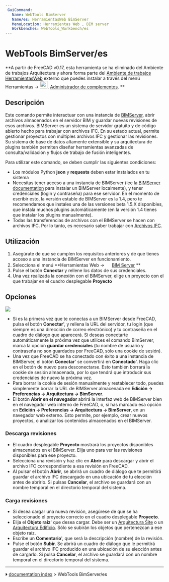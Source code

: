 ```yaml
---
 GuiCommand:
   Name: WebTools BimServer
   Name/es: HerramientasWeb BimServer
   MenuLocation: Herramientas Web , BIM server
   Workbenches: WebTools_Workbench/es
---
```


# WebTools BimServer/es


<div class="mw-translate-fuzzy">


**A partir de FreeCAD v0.17, esta herramienta se ha eliminado del Ambiente de trabajos Arquitectura y ahora forma parte del [Ambiente de trabajos HerramientasWeb](WebTools_Workbench/es.md) externo que puedes instalar a través del menú Herramientas → <img src="images/AddonManager.svg" width=24px>. [Administrador de complementos](Std_AddonMgr/es.md).
**


</div>

## Descripción

Este comando permite interactuar con una instancia de [BIMServer](http://www.bimserver.org), abrir archivos almacenados en el servidor BIM y guardar nuevas revisiones de esos archivos. BIMServer es un sistema de servidor gratuito y de código abierto hecho para trabajar con archivos IFC. En su estado actual, permite gestionar proyectos con múltiples archivos IFC y gestionar las revisiones. Su sistema de base de datos altamente extensible y su arquitectura de plugins también permiten diseñar herramientas avanzadas de consulta/validación y flujos de trabajo de fusión inteligentes.

Para utilizar este comando, se deben cumplir las siguientes condiciones:

-   Los módulos Python **json** y **requests** deben estar instalados en tu sistema
-   Necesitas tener acceso a una instancia de BIMServer (lee la [BIMServer documentation](https://github.com/opensourceBIM/BIMserver/wiki) para instalar un BIMServer localmente), y tener credenciales (login y contraseña) para ese servidor. En el momento de escribir esto, la versión estable de BIMServer es la 1.4, pero te recomendamos que instales una de las versiones beta 1.5.X disponibles, que instala muchos plugins automáticamente (en la versión 1.4 tienes que instalar los plugins manualmente).
-   Todas las transferencias de archivos con el BIMServer se hacen con archivos IFC. Por lo tanto, es necesario saber trabajar con [Archivos IFC](Arch_IFC/es.md).

## Utilización

1.  Asegúrate de que se cumplen los requisitos anteriores y de que tienes acceso a una instancia de BIMServer en funcionamiento.
2.  Selecciona el menú **Herramientas Web → <img src="images/WebTools_BimServer.svg" width=16px> [BIM Server](WebTools_BimServer/es.md)
**
3.  Pulse el botón **Conectar** y rellene los datos de sus credenciales.
4.  Una vez realizada la conexión con el BIMServer, elige un proyecto con el que trabajar en el cuadro desplegable **Proyecto**

## Opciones

![](images/Arch_Bimserver_panel.jpg )

-   Si es la primera vez que te conectas a un BIMServer desde FreeCAD, pulsa el botón **Conectar**\', y rellena la URL del servidor, tu login (que siempre es una dirección de correo electrónico) y tu contraseña en el cuadro de diálogo que aparecerá. Si deseas conectarte automáticamente la próxima vez que utilices el comando BimServer, marca la opción **guardar credenciales** (tu nombre de usuario y contraseña no son guardados por FreeCAD, sólo una cookie de sesión).
-   Una vez que FreeCAD se ha conectado con éxito a una instancia de BIMServer, el botón **Conectar**\' se convertirá en **Conectado**\'. Haga clic en el botón de nuevo para desconectarse. Esto también borrará la cookie de sesión almacenada, por lo que tendrá que introducir sus credenciales de nuevo la próxima vez.
-   Para borrar la cookie de sesión manualmente y restablecer todo, puedes simplemente borrar la URL de BIMServer almacenada en **Edición → Preferencias → Arquitectura → BimServer**.
-   El botón **Abrir en el navegador** abrirá la interfaz web de BIMServer bien en el navegador web interno de FreeCAD, o, si has marcado esa opción en **Edición → Preferencias → Arquitectura → BimServer**, en un navegador web externo. Esto permite, por ejemplo, crear nuevos proyectos, o analizar los contenidos almacenados en el BIMServer.

### Descarga revisiones 

-   El cuadro desplegable **Proyecto** mostrará los proyectos disponibles almacenados en el BIMServer. Elija uno para ver las revisiones disponibles para ese proyecto.
-   Selecciona una revisión y haz clic en **Abrir** para descargar y abrir el archivo IFC correspondiente a esa revisión en FreeCAD.
-   Al pulsar el botón **Abrir**, se abrirá un cuadro de diálogo que te permitirá guardar el archivo IFC descargado en una ubicación de tu elección antes de abrirlo. Si pulsas **Cancelar**, el archivo se guardará con un nombre temporal en el directorio temporal del sistema.

### Carga revisiones 

-   Si desea cargar una nueva revisión, asegúrese de que se ha seleccionado el proyecto correcto en el cuadro desplegable **Proyecto**.
-   Elija el **Objeto raíz**\' que desea cargar. Debe ser un [Arquitectura Site](Arch_Site/es.md) o un [Arquitectura Edificio](Arch_Building/es.md). Sólo se subirán los objetos que pertenezcan a ese objeto raíz.
-   Escribe un **Comentario**\', que será la descripción (nombre) de la revisión.
-   Pulse el botón **Subir**. Se abrirá un cuadro de diálogo que le permitirá guardar el archivo IFC producido en una ubicación de su elección antes de cargarlo. Si pulsa **Cancelar**, el archivo se guardará con un nombre temporal en el directorio temporal del sistema.



---
⏵ [documentation index](../README.md) > WebTools BimServer/es
